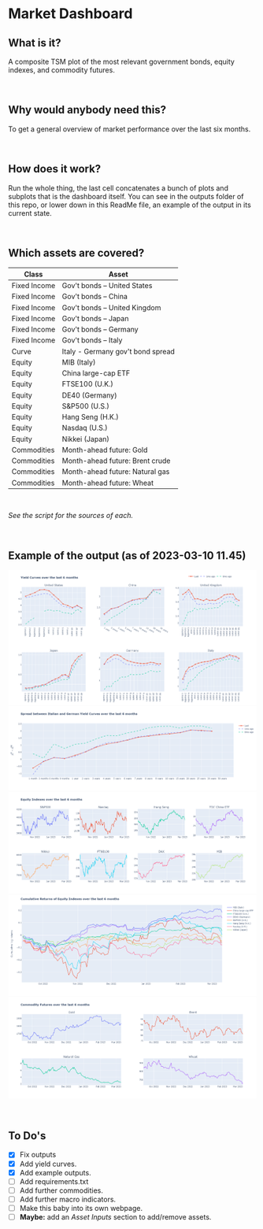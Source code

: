 # Market Dashboard
## What is it?
A composite TSM plot of the most relevant government bonds, equity indexes, and commodity futures.

<br>

## Why would anybody need this?
To get a general overview of market performance over the last six months. 

<br>

## How does it work?
Run the whole thing, the last cell concatenates a bunch of plots and subplots that is the dashboard itself. You can see in the outputs folder of this repo, or lower down in this ReadMe file, an example of the output in its current state.

<br>

## Which assets are covered?

| Class        | Asset                             |
| ------------ | --------------------------------- |
| Fixed Income | Gov't bonds – United States       |
| Fixed Income | Gov't bonds – China               |
| Fixed Income | Gov't bonds – United Kingdom      |
| Fixed Income | Gov't bonds – Japan               |
| Fixed Income | Gov't bonds – Germany             |
| Fixed Income | Gov't bonds – Italy               |
| Curve        | Italy - Germany gov't bond spread |
| Equity       | MIB (Italy)                       |
| Equity       | China large-cap ETF               |
| Equity       | FTSE100 (U.K.)                    |
| Equity       | DE40 (Germany)                    |
| Equity       | S&P500 (U.S.)                     |
| Equity       | Hang Seng (H.K.)                  |
| Equity       | Nasdaq (U.S.)                     |
| Equity       | Nikkei (Japan)                    |
| Commodities  | Month-ahead future: Gold          |
| Commodities  | Month-ahead future: Brent crude   |
| Commodities  | Month-ahead future: Natural gas   |
| Commodities  | Month-ahead future: Wheat         |

<br>

_See the script for the sources of each._ 

<br>

## Example of the output (as of 2023-03-10 11.45)
![Example output 1](https://github.com/fython51/MarketDashboard/blob/main/Outputs/explot1.png "Example output 1")
![Example output 2](https://github.com/fython51/MarketDashboard/blob/main/Outputs/explot2.png "Example output 2")
![Example output 3](https://github.com/fython51/MarketDashboard/blob/main/Outputs/explot3.png "Example output 3")
![Example output 4](https://github.com/fython51/MarketDashboard/blob/main/Outputs/explot4.png "Example output 4")
![Example output 5](https://github.com/fython51/MarketDashboard/blob/main/Outputs/explot5.png "Example output 5")


<br>

## To Do's
- [X] Fix outputs
- [X] Add yield curves.
- [X] Add example outputs.
- [ ] Add requirements.txt
- [ ] Add further commodities.
- [ ] Add further macro indicators.
- [ ] Make this baby into its own webpage.
- [ ] **Maybe:** add an _Asset Inputs_ section to add/remove assets.

